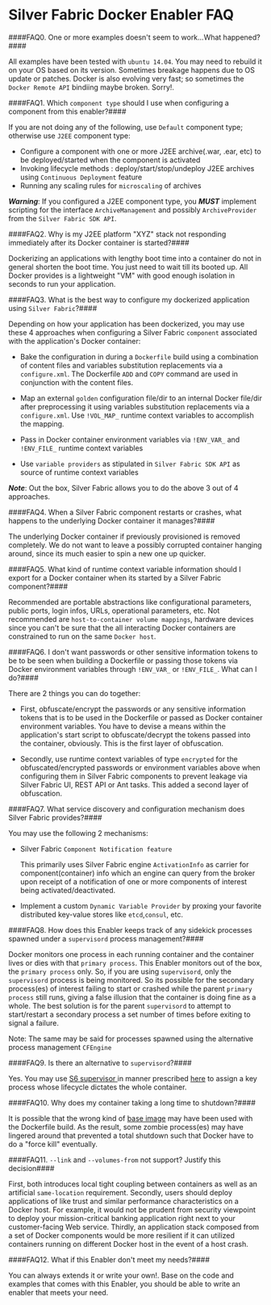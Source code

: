 Silver Fabric Docker Enabler FAQ
=================================

####FAQ0. One or more examples doesn't seem to work...What happened?####

All examples have been tested with `ubuntu 14.04`. You may need to rebuild it on your OS based on its version. Sometimes breakage happens due to OS update or patches. Docker is also evolving very fast; so sometimes the `Docker Remote API` bindiing maybe broken. Sorry!.

####FAQ1. Which `component type` should I use when configuring a component from this enabler?####

If you are not doing any of the following, use `Default` component type; otherwise use `J2EE` component type:

- Configure a component with one or more J2EE archive(.war, .ear, etc) to be deployed/started when the component is activated
- Invoking lifecycle methods : deploy/start/stop/undeploy J2EE archives using `Continuous Deployment` feature
- Running any scaling rules for `microscaling` of archives

***Warning***: If you configured a J2EE component type, you ***MUST*** implement scripting for the interface `ArchiveManagement` and possibly `ArchiveProvider` from the `Silver Fabric SDK API`.

####FAQ2. Why is my J2EE platform "XYZ" stack not responding immediately after its Docker container is started?####

Dockerizing an applications with lengthy boot time into a container do not in general shorten the boot time. You just need to wait till its booted up. All Docker provides is a lightweight "VM" with good enough isolation in seconds to run your application.

####FAQ3. What is the best way to configure my dockerized application using `Silver Fabric`?####

Depending on how your application has been dockerized, you may use these 4 approaches when configuring a Silver Fabric `component` associated with the application's Docker container:

- Bake the configuration in during a `Dockerfile` build using a combination of content files and variables substitution replacements via a `configure.xml`. The Dockerfile `ADD` and `COPY` command are used in conjunction with the content files.

- Map an external `golden` configuration file/dir to an internal Docker file/dir after preprocessing it using variables substitution replacements via a `configure.xml`. Use `!VOL_MAP_` runtime context variables to accomplish the mapping.

- Pass in Docker container environment variables via `!ENV_VAR_` and `!ENV_FILE_` runtime context variables
- Use `variable providers` as stipulated in `Silver Fabric SDK API` as source of runtime context variables

***Note***: Out the box, Silver Fabric allows you to do the above 3 out of 4 approaches.

####FAQ4. When a Silver Fabric component restarts or crashes, what happens to the underlying Docker container it manages?####

The underlying Docker container if previously provisioned is removed completely. We do not want to leave a possibly corrupted container hanging around, since its much easier to spin a new one up quicker.

####FAQ5. What kind of runtime context variable information should I export for a Docker container when its started by a Silver Fabric component?####

Recommended are portable abstractions like configurational parameters, public ports, login infos, URLs, operational parameters, etc.
Not recommended are `host-to-container volume mappings`, hardware devices since you can't be sure that the all interacting Docker containers are constrained to run on the same `Docker host`.

####FAQ6. I don't want passwords or other sensitive information tokens to be to be seen when building a Dockerfile or passing those tokens via Docker environment variables through `!ENV_VAR_` or `!ENV_FILE_`. What can I do?####

There are 2 things you can do together:

- First, obfuscate/encrypt the passwords or any sensitive information tokens that is to be used in the Dockerfile or
passed as Docker container environment variables. You have to devise a means within the application's start script to obfuscate/decrypt the tokens passed into the container, obviously. This is the first layer of obfuscation.

- Secondly, use runtime context variables of type `encrypted` for the obfuscated/encrypted passwords or environment variables above when configuring them in Silver Fabric components to prevent leakage via Silver Fabric UI, REST API or Ant tasks. This added a second layer of obfuscation.

####FAQ7. What service discovery and configuration mechanism does Silver Fabric provides?####

You may use the following 2 mechanisms:

- Silver Fabric `Component Notification feature`

  This primarily uses Silver Fabric engine `ActivationInfo` as carrier for component(container) info which an engine can query from the broker upon receipt of a notification of one or more components of interest being activated/deactivated.

- Implement a custom `Dynamic Variable Provider` by proxing your favorite distributed key-value stores like `etcd`,`consul`, etc.

####FAQ8. How does this Enabler keeps track of any sidekick processes spawned under a `supervisord` process management?####

Docker monitors one process in each running container and the container lives or dies with that `primary process`. This Enabler monitors out of the box, the `primary process` only. So, if you are using `supervisord`, only the `supervisord` process is being monitored.  So its possible for the secondary process(es) of interest failing to start or crashed while the parent `primary process` still runs, giving a false illusion that the container is doing fine as a whole. The best solution is for the parent `supervisord` to attempt to start/restart a secondary process a set number of times before exiting to signal a failure. 

Note: The same may be said for processes spawned using the alternative process management `CFEngine`

####FAQ9. Is there an alternative to `supervisord`?####

Yes. You may use [S6 supervisor ](http://www.skarnet.org/software/s6/) in manner prescribed [here](http://blog.tutum.co/2014/12/02/docker-and-s6-my-new-favorite-process-supervisor/) to assign a key process whose lifecycle dictates the whole container.

####FAQ10. Why does my container taking a long time to shutdown?####

It is possible that the wrong kind of [base image](http://phusion.github.io/baseimage-docker/) may have been used with the Dockerfile build. As the result, some zombie process(es) may have lingered around that prevented a total shutdown such that Docker have to do a "force kill" eventually.

####FAQ11. `--link` and `--volumes-from` not support? Justify this decision####

First, both introduces local tight coupling between containers as well as an artificial `same-location` requirement.
Secondly, users should deploy applications of like trust and similar performance characteristics on a Docker host. For example, it would not be prudent from security viewpoint to deploy your mission-critical banking application right next to your customer-facing Web service.
Thirdly, an application stack composed from a set of Docker components would be more resilient if it can utilized containers running on different Docker host in the event of a host crash.

####FAQ12. What if this Enabler don't meet my needs?####

You can always extends it or write your own!. Base on the code and examples that comes with this Enabler, you should be able to write an enabler that meets your need.

